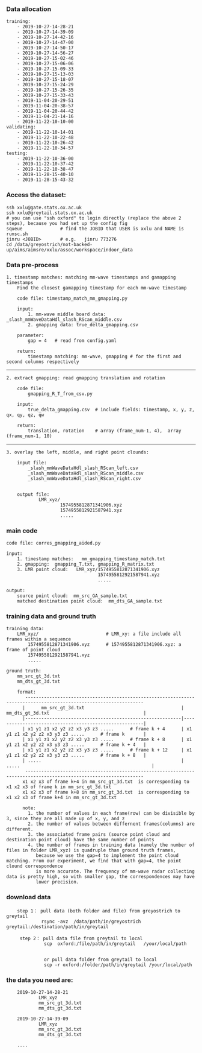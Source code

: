 ### Data allocation

    training:
        - 2019-10-27-14-28-21
        - 2019-10-27-14-39-09
        - 2019-10-27-14-42-16
        - 2019-10-27-14-47-00
        - 2019-10-27-14-50-17
        - 2019-10-27-14-56-27
        - 2019-10-27-15-02-46
        - 2019-10-27-15-06-06
        - 2019-10-27-15-09-33
        - 2019-10-27-15-13-03
        - 2019-10-27-15-18-07
        - 2019-10-27-15-24-29
        - 2019-10-27-15-26-35
        - 2019-10-27-15-33-43
        - 2019-11-04-20-29-51
        - 2019-11-04-20-38-57
        - 2019-11-04-20-44-42
        - 2019-11-04-21-14-16
        - 2019-11-22-10-10-00
    validating:
        - 2019-11-22-10-14-01
        - 2019-11-22-10-22-48
        - 2019-11-22-10-26-42
        - 2019-11-22-10-34-57
    testing:
        - 2019-11-22-10-36-00
        - 2019-11-22-10-37-42
        - 2019-11-22-10-38-47
        - 2019-11-28-15-40-10
        - 2019-11-28-15-43-32



### Access the dataset:

    ssh xxlu@gate.stats.ox.ac.uk
    ssh xxlu@greytail.stats.ox.ac.uk       
    # you can use "ssh oxford" to login directly (replace the above 2 steps), because you had set up the config fig
    squeue              # find the JOBID that USER is xxlu and NAME is runsc.sh
    jinru <JOBID>       # e.g.   jinru 773276
    cd /data/greyostrich/not-backed-up/aims/aimsre/xxlu/assoc/workspace/indoor_data
    
  
    
    
### Data pre-process

    1. timestamp matches: matching mm-wave timestamps and gamapping timestamps      
        Find the closest gamapping timestamp for each mm-wave timestamp
        
        code file: timestamp_match_mm_gmapping.py
        
        input:
            1. mm-wave middle board data: _slash_mmWaveDataHdl_slash_RScan_middle.csv
            2. gmapping data: true_delta_gmapping.csv

        parameter:
            gap = 4   # read from config.yaml

        return:
            timestamp matching: mm-wave, gmapping # for the first and second columns respectively

   
   -----------------------------------------------------------------------
   
    2. extract gmapping: read gmapping translation and rotation

        code file:
            gmapping_R_T_from_csv.py
            
        input:
            true_delta_gmapping.csv  # include fields: timestamp, x, y, z, qx, qy, qz, qw

        return:
            translation, rotation    # array (frame_num-1, 4),  array (frame_num-1, 10)

   -----------------------------------------------------------------------

    3. overlay the left, middle, and right point clounds:
    
        input file:
            _slash_mmWaveDataHdl_slash_RScan_left.csv        
            _slash_mmWaveDataHdl_slash_RScan_middle.csv        
            _slash_mmWaveDataHdl_slash_RScan_right.csv 


        output file:
                LMR_xyz/
                        1574955812871341906.xyz
                        1574955812921587941.xyz
                        .....

            
        
### main code

    code file: corres_gmapping_aided.py

    input:
        1. timestamp matches:   mm_gmapping_timestamp_match.txt
        2. gmapping:  gmapping_T.txt, gmapping_R_matrix.txt
        3. LMR point cloud:   LMR_xyz/1574955812871341906.xyz                            
                                      1574955812921587941.xyz   
                                      .....
                       
    output:
        source point cloud:  mm_src_GA_sample.txt
        matched destination point cloud:  mm_dts_GA_sample.txt
        
        
        
### training data and ground truth

    training data:
        LMR_xyz/                         # LMR_xy: a file include all frames within a sequence
            1574955812871341906.xyz      # 1574955812871341906.xyz: a frame of point cloud
            1574955812921587941.xyz
            .....
            
    ground truth:
        mm_src_gt_3d.txt
        mm_dts_gt_3d.txt
        
        format:
           ------------------------------------------------------------------------------------------------------------------
          |      mm_src_gt_3d.txt                                    |    mm_dts_gt_3d.txt                                   |
          |----------------------------------------------------------|-------------------------------------------------------|
          | x1 y1 z1 x2 y2 z2 x3 y3 z3 .....      # frame k + 4      | x1 y1 z1 x2 y2 z2 x3 y3 z3 .....      # frame k       |
          | x1 y1 z1 x2 y2 z2 x3 y3 z3 .....      # frame k + 8      | x1 y1 z1 x2 y2 z2 x3 y3 z3 .....      # frame k + 4   |
          | x1 y1 z1 x2 y2 z2 x3 y3 z3 .....      # frame k + 12     | x1 y1 z1 x2 y2 z2 x3 y3 z3 .....      # frame k + 8   | 
          | .....                                                    | .....                                                 |
           ------------------------------------------------------------------------------------------------------------------
          x1 x2 x3 of frame k+4 in mm_src_gt_3d.txt  is corresponding to x1 x2 x3 of frame k in mm_src_gt_3d.txt
          x1 x2 x3 of frame k+8 in mm_src_gt_3d.txt  is corresponding to x1 x2 x3 of frame k+4 in mm_src_gt_3d.txt
          
          note: 
            1. the number of values in each frame(row) can be divisible by 3, since they are all made up of x, y, and z
            2. the number of values between differnent frames(columns) are different.
            3. the associated frame pairs (source point cloud and destination point cloud) have the same number of points
            4. the number of frames in training data (namely the number of files in folder LMR_xyz) is quadruple than ground truth frames, 
               because we use the gap=4 to implement the point cloud matching. From our experiment, we find that with gap=4, the point clound correspondence 
               is more accurate. The frequency of mm-wave radar collecting data is pretty high, so with smaller gap, the correspondences may have 
               lower precision.
            
  
        
### download data
        step 1： pull data (both folder and file) from greyostrich to greytail  
                 rsync -avz  /data/path/in/greyostrich   greytail:/destination/path/in/greytail
         
         step 2： pull data file from greytail to local 
                  scp  oxford:/file/path/in/greytail   /your/local/path


                  or pull data folder from greytail to local 
                  scp -r oxford:/folder/path/in/greytail /your/local/path


### the data you need are:   
        2019-10-27-14-28-21
                LMR_xyz    
                mm_src_gt_3d.txt
                mm_dts_gt_3d.txt
                
        2019-10-27-14-39-09
                LMR_xyz   
                mm_src_gt_3d.txt
                mm_dts_gt_3d.txt
                
        ....



